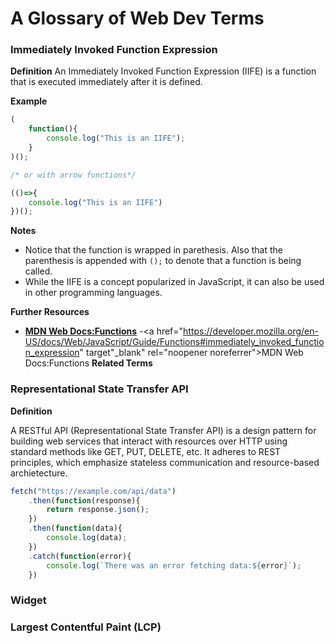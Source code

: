 # A Glossary of Web Dev Terms

### Immediately Invoked Function Expression

**Definition**
An Immediately Invoked Function Expression (IIFE) is a function that is executed immediately after it is defined.

**Example**

```javascript
(
    function(){
        console.log("This is an IIFE");    
    }
)();

/* or with arrow functions*/

(()=>{
    console.log("This is an IIFE")
})();

```

**Notes**

- Notice that the function is wrapped in parethesis. Also that the parenthesis is appended with ``();`` to denote that a function is being called.
- While the IIFE is a concept popularized in JavaScript, it can also be used in other programming languages.

**Further Resources**

- [**MDN Web Docs:Functions**](https://developer.mozilla.org/en-US/docs/Web/JavaScript/Guide/Functions#immediately_invoked_function_expression)
-<a href="<https://developer.mozilla.org/en-US/docs/Web/JavaScript/Guide/Functions#immediately_invoked_function_expression>" target"_blank" rel="noopener noreferrer">MDN Web Docs:Functions</a>
**Related Terms**

### Representational State Transfer API

**Definition**

A RESTful API (Representational State Transfer API) is a design pattern for building web services that interact
with resources over HTTP using standard methods like GET, PUT, DELETE, etc. It adheres to REST principles, which emphasize stateless
communication and resource-based archietecture.

```javascript
fetch("https://example.com/api/data")
    .then(function(response){
        return response.json();
    })
    .then(function(data){
        console.log(data);
    })
    .catch(function(error){
        console.log(`There was an error fetching data:${error}`);
    })
```

### Widget

### Largest Contentful Paint (LCP)
